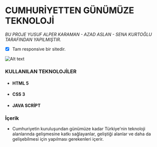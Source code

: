 # CUMHURİYETTEN GÜNÜMÜZE TEKNOLOJİ

*BU PROJE YUSUF ALPER KARAMAN - AZAD ASLAN - SENA KURTOĞLU TARAFINDAN YAPILMIŞTIR.*

- [x] Tam responsive bir sitedir.

![Alt text](Proje-Foto.png)

### KULLANILAN TEKNOLOJİLER
- #### HTML 5
- #### CSS 3
- #### JAVA SCRİPT

### İçerik
- Cumhuriyetin kuruluşundan günümüze kadar Türkiye'nin teknoloji alanlarında gelişmesine katkı sağlayanlar, geliştiği alanlar ve daha da gelişebilmesi için yapılması gerekenleri içerir.